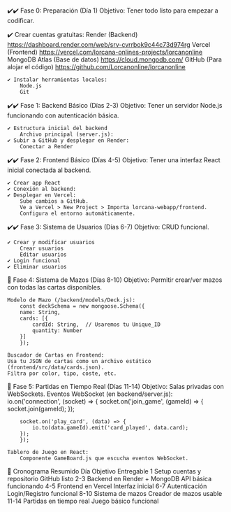 ✔️✔️ Fase 0: Preparación (Día 1)
Objetivo: Tener todo listo para empezar a codificar.

   ✔️ Crear cuentas gratuitas:
        Render (Backend)                    https://dashboard.render.com/web/srv-cvrrbok9c44c73d974rg
        Vercel (Frontend)                   https://vercel.com/lorcana-onlines-projects/lorcanonline
        MongoDB Atlas (Base de datos)       https://cloud.mongodb.com/
        GitHub (Para alojar el código)      https://github.com/Lorcanonline/lorcanonline

    ✔️ Instalar herramientas locales:
        Node.js
        Git


✔️✔️ Fase 1: Backend Básico (Días 2-3)
Objetivo: Tener un servidor Node.js funcionando con autenticación básica.

    ✔️ Estructura inicial del backend
        Archivo principal (server.js):
    ✔️ Subir a GitHub y desplegar en Render:
        Conectar a Render


✔️✔️ Fase 2: Frontend Básico (Días 4-5)
Objetivo: Tener una interfaz React inicial conectada al backend.

    ✔️ Crear app React
    ✔️ Conexión al backend:
    ✔️ Desplegar en Vercel:
        Sube cambios a GitHub.
        Ve a Vercel > New Project > Importa lorcana-webapp/frontend.
        Configura el entorno automáticamente.


✔️✔️ Fase 3: Sistema de Usuarios (Días 6-7)
Objetivo: CRUD funcional.

    ✔️ Crear y modificar usuarios
        Crear usuarios
        Editar usuarios
    ✔️ Login funcional
    ✔️ Eliminar usuarios


🎯 Fase 4: Sistema de Mazos (Días 8-10)
Objetivo: Permitir crear/ver mazos con todas las cartas disponibles.

    Modelo de Mazo (/backend/models/Deck.js):
        const deckSchema = new mongoose.Schema({
        name: String,
        cards: [{ 
            cardId: String,  // Usaremos tu Unique_ID
            quantity: Number 
        }]
        });

    Buscador de Cartas en Frontend:
    Usa tu JSON de cartas como un archivo estático (frontend/src/data/cards.json).
    Filtra por color, tipo, coste, etc.


🎯 Fase 5: Partidas en Tiempo Real (Días 11-14)
Objetivo: Salas privadas con WebSockets.
    Eventos WebSocket (en backend/server.js):
        io.on('connection', (socket) => {
        socket.on('join_game', (gameId) => {
            socket.join(gameId);
        });
        
        socket.on('play_card', (data) => {
            io.to(data.gameId).emit('card_played', data.card);
        });
        });

    Tablero de Juego en React:
        Componente GameBoard.js que escucha eventos WebSocket.


📅 Cronograma Resumido
Día	    Objetivo	                        Entregable
1	    Setup cuentas y repositorio	        GitHub listo
2-3	    Backend en Render + MongoDB	        API básica funcionando
4-5	    Frontend en Vercel	                Interfaz inicial
6-7	    Autenticación	                    Login/Registro funcional
8-10	Sistema de mazos	                Creador de mazos usable
11-14	Partidas en tiempo real	            Juego básico funcional